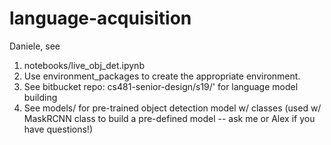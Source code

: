 # language-acquisition
Daniele, see 
1) notebooks/live_obj_det.ipynb
2) Use environment_packages to create the appropriate environment. 
3) See bitbucket repo: cs481-senior-design/s19/' for language model building
4) See models/ for pre-trained object detection model w/ classes (used w/ MaskRCNN class to build a pre-defined model -- ask me or Alex if you have questions!)
 
